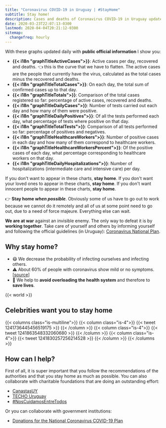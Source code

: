 ```yaml
---
title: "Coronavirus COVID-19 in Uruguay | #StayHome"
subtitle: Stay home!
description: Cases and deaths of Coronavirus COVID-19 in Uruguay updated daily with official information. If you don't want to appear on this site, stay home.
date: 2020-03-23T22:07:13-0300
lastmod: 2020-04-04T20:21:12-0300
sitemap:
  changefreq: hourly
---
```


<!--
{{< uruguay >}}
-->

With these graphs updated daily with **public official information** I show you:

* **{{< i18n "graphTitleActiveCases">}}**: Active cases per day, recovered and deaths. 👈 this is the curve that we have to flatten. The active cases are the people that currently have the virus, calculated as the total cases minus the recovered and deaths.
* **{{< i18n "graphTitleTotalCases">}}**: On each day, the total sum of confirmed cases up to that day.
* **{{< i18n "graphTitleTotals">}}**: Comparison of the total cases registered so far: percentage of active cases, recovered and deaths.
* **{{< i18n "graphTitleDailyCases">}}**: Number of tests carried out each day and how many of them were positive.
* **{{< i18n "graphTitleDailyPositives">}}**: Of all the tests performed each day, what percentage of tests where positive on that day.
* **{{< i18n "graphTitleTotalTests">}}**: Comparison of all tests performed so far: percentage of positives and negatives.
* **{{< i18n "graphTitleHealthcareWorkers">}}**: Number of positive cases in each day and how many of them correspond to healthcare workers.
* **{{< i18n "graphTitleHealthcareWorkersPercent">}}**: Of the positive cases of each day, what percentage corresponding to healthcare workers on that day.
* **{{< i18n "graphTitleDailyHospitalizations">}}**: Number of hospitalizations (intermediate care and intensive care) per day.

If you don't want to appear in these charts, **stay home**. If you don't want your loved ones to appear in these charts, **stay home**. If you don't want innocent people to appear in these charts, **stay home**.

👉 **Stay home _when possible_**. Obviously some of us have to go out to work because we cannot do it remotely and all of us at some point need to go out, due to a need of force majeure. Everything else can wait.

**We are at war** against an invisible enemy. The only way to defeat it is by **working together**. Take care of yourself and others by informing yourself and following the official guidelines (in Uruguay): [Coronavirus National Plan][MSP_coronavirus].

## Why stay home?

* 😷 We decrease the probability of infecting ourselves and infecting others.
* ⚠️ About 60% of people with coronavirus show mild or no symptoms. [[source][asymptomatic_cases]]
* 🏥 We help to **avoid overloading the health system** and therefore to **save lives**.

{{< world >}}

## Celebrities want you to stay home

{{< columns class="is-multiline">}}
{{< column class="is-4">}}
{{< tweet 1241736445456519175 >}}
{{< /column >}}
{{< column class="is-4">}}
{{< tweet 1241863548332060680 >}}
{{< /column >}}
{{< column class="is-4">}}
{{< tweet 1241830257256214528 >}}
{{< /column >}}
{{< /columns >}}

## How can I help?

First of all, it is super important that you follow the recommendations of the authorities and that you stay home as much as possible. You can also collaborate with charitable foundations that are doing an outstanding effort:

* [CanastasUY][canastas]
* [TECHO Uruguay][techouy]
* [#NosCuidamosEntreTodos][NosCuidamosEntreTodos]

Or you can collaborate with government institutions:

* [Donations for the National Coronavirus COVID-19 Plan][donacionesPN]

[MSP_coronavirus]: https://www.gub.uy/ministerio-salud-publica/comunicacion/publicaciones/informacion-para-poblacion
[coronaviruswikipedia]: https://es.wikipedia.org/wiki/Pandemia_de_enfermedad_por_coronavirus_de_2020_en_Uruguay
[asymptomatic_cases]: https://www.medrxiv.org/content/10.1101/2020.03.03.20030593v1
[canastas]: https://www.instagram.com/canastasuy/
[techouy]: https://www.instagram.com/techo_uy/
[NosCuidamosEntreTodos]: https://bit.ly/2U1hjnu
[donacionesPN]: https://www.gub.uy/sistema-nacional-emergencias/comunicacion/comunicados/donaciones-para-plan-nacional-coronavirus-covid-19
